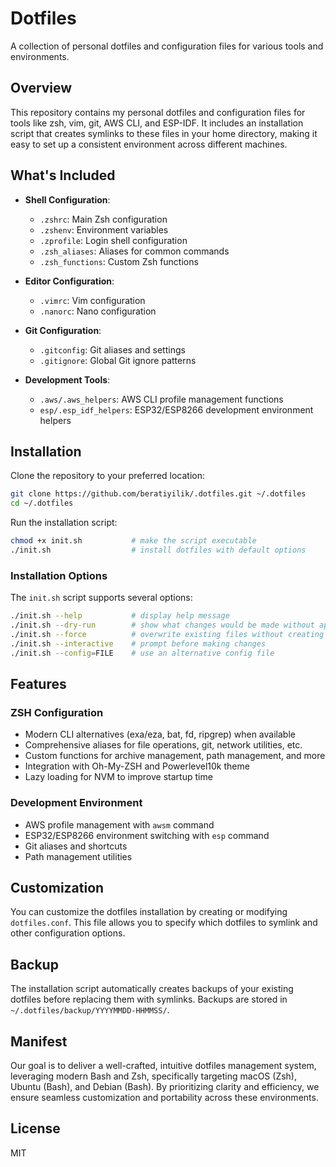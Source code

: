 # Dotfiles

A collection of personal dotfiles and configuration files for various tools and environments.

## Overview

This repository contains my personal dotfiles and configuration files for tools like zsh, vim, git, AWS CLI, and ESP-IDF. It includes an installation script that creates symlinks to these files in your home directory, making it easy to set up a consistent environment across different machines.

## What's Included

- **Shell Configuration**:
  - `.zshrc`: Main Zsh configuration
  - `.zshenv`: Environment variables 
  - `.zprofile`: Login shell configuration
  - `.zsh_aliases`: Aliases for common commands
  - `.zsh_functions`: Custom Zsh functions

- **Editor Configuration**:
  - `.vimrc`: Vim configuration
  - `.nanorc`: Nano configuration

- **Git Configuration**:
  - `.gitconfig`: Git aliases and settings
  - `.gitignore`: Global Git ignore patterns

- **Development Tools**:
  - `.aws/.aws_helpers`: AWS CLI profile management functions
  - `esp/.esp_idf_helpers`: ESP32/ESP8266 development environment helpers

## Installation

Clone the repository to your preferred location:

```bash
git clone https://github.com/beratiyilik/.dotfiles.git ~/.dotfiles
cd ~/.dotfiles
```

Run the installation script:

```bash
chmod +x init.sh           # make the script executable
./init.sh                  # install dotfiles with default options
```

### Installation Options

The `init.sh` script supports several options:

```bash
./init.sh --help           # display help message
./init.sh --dry-run        # show what changes would be made without applying them
./init.sh --force          # overwrite existing files without creating backups
./init.sh --interactive    # prompt before making changes
./init.sh --config=FILE    # use an alternative config file
```

## Features

### ZSH Configuration

- Modern CLI alternatives (exa/eza, bat, fd, ripgrep) when available
- Comprehensive aliases for file operations, git, network utilities, etc.
- Custom functions for archive management, path management, and more
- Integration with Oh-My-ZSH and Powerlevel10k theme
- Lazy loading for NVM to improve startup time

### Development Environment

- AWS profile management with `awsm` command
- ESP32/ESP8266 environment switching with `esp` command
- Git aliases and shortcuts
- Path management utilities

## Customization

You can customize the dotfiles installation by creating or modifying `dotfiles.conf`. This file allows you to specify which dotfiles to symlink and other configuration options.

## Backup

The installation script automatically creates backups of your existing dotfiles before replacing them with symlinks. Backups are stored in `~/.dotfiles/backup/YYYYMMDD-HHMMSS/`.

## Manifest

Our goal is to deliver a well-crafted, intuitive dotfiles management system, leveraging modern Bash and Zsh, specifically targeting macOS (Zsh), Ubuntu (Bash), and Debian (Bash). By prioritizing clarity and efficiency, we ensure seamless customization and portability across these environments.

## License

MIT
